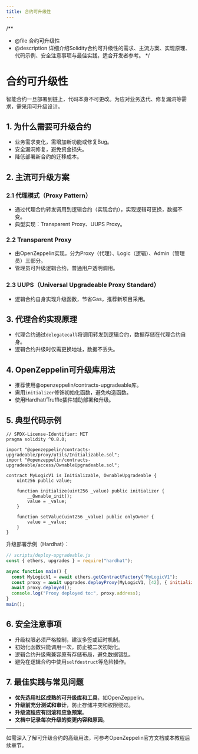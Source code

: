 ```yaml
---
title: 合约可升级性
---
```


/**
 * @file 合约可升级性
 * @description 详细介绍Solidity合约可升级性的需求、主流方案、实现原理、代码示例、安全注意事项与最佳实践，适合开发者参考。
 */

# 合约可升级性

智能合约一旦部署到链上，代码本身不可更改。为应对业务迭代、修复漏洞等需求，需采用可升级设计。

## 1. 为什么需要可升级合约
- 业务需求变化，需增加新功能或修复Bug。
- 安全漏洞修复，避免资金损失。
- 降低部署新合约的迁移成本。

## 2. 主流可升级方案
### 2.1 代理模式（Proxy Pattern）
- 通过代理合约转发调用到逻辑合约（实现合约），实现逻辑可更换，数据不变。
- 典型实现：Transparent Proxy、UUPS Proxy。

### 2.2 Transparent Proxy
- 由OpenZeppelin实现，分为Proxy（代理）、Logic（逻辑）、Admin（管理员）三部分。
- 管理员可升级逻辑合约，普通用户透明调用。

### 2.3 UUPS（Universal Upgradeable Proxy Standard）
- 逻辑合约自身实现升级函数，节省Gas，推荐新项目采用。

## 3. 代理合约实现原理
- 代理合约通过`delegatecall`将调用转发到逻辑合约，数据存储在代理合约自身。
- 逻辑合约升级时仅需更换地址，数据不丢失。

## 4. OpenZeppelin可升级库用法
- 推荐使用@openzeppelin/contracts-upgradeable库。
- 需用`initializer`修饰初始化函数，避免构造函数。
- 使用Hardhat/Truffle插件辅助部署和升级。

## 5. 典型代码示例

```solidity
// SPDX-License-Identifier: MIT
pragma solidity ^0.8.0;

import "@openzeppelin/contracts-upgradeable/proxy/utils/Initializable.sol";
import "@openzeppelin/contracts-upgradeable/access/OwnableUpgradeable.sol";

contract MyLogicV1 is Initializable, OwnableUpgradeable {
    uint256 public value;

    function initialize(uint256 _value) public initializer {
        __Ownable_init();
        value = _value;
    }

    function setValue(uint256 _value) public onlyOwner {
        value = _value;
    }
}
```

升级部署示例（Hardhat）：
```js
// scripts/deploy-upgradeable.js
const { ethers, upgrades } = require("hardhat");

async function main() {
  const MyLogicV1 = await ethers.getContractFactory("MyLogicV1");
  const proxy = await upgrades.deployProxy(MyLogicV1, [42], { initializer: 'initialize' });
  await proxy.deployed();
  console.log("Proxy deployed to:", proxy.address);
}
main();
```

## 6. 安全注意事项
- 升级权限必须严格控制，建议多签或延时机制。
- 初始化函数只能调用一次，防止被二次初始化。
- 逻辑合约升级需兼容原有存储布局，避免数据错乱。
- 避免在逻辑合约中使用`selfdestruct`等危险操作。

## 7. 最佳实践与常见问题
- **优先选用社区成熟的可升级库和工具**，如OpenZeppelin。
- **升级前充分测试和审计**，防止存储冲突和权限绕过。
- **升级流程应有回滚和应急预案**。
- **文档中记录每次升级的变更内容和原因**。

---

如需深入了解可升级合约的高级用法，可参考OpenZeppelin官方文档或本教程后续章节。 